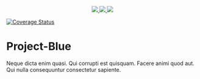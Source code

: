 
<p style='text-align:center;'>

  <a href="https://travis-ci.org/eze-nonso/Project-Blue">
    <img src="https://travis-ci.org/eze-nonso/Project-Blue.svg?branch=master"/>
  </a>

  <a href="https://codeclimate.com/github/eze-nonso/Project-Blue/test_coverage">
    <img src="https://api.codeclimate.com/v1/badges/572d6152a343e7487544/test_coverage"/>
  </a>

  <a href="https://codeclimate.com/github/eze-nonso/Project-Blue/maintainability">
    <img src="https://api.codeclimate.com/v1/badges/572d6152a343e7487544/maintainability"/>
  </a>

  <a href='https://coveralls.io/github/eze-nonso/Project-Blue?branch=master'><img src='https://coveralls.io/repos/github/eze-nonso/Project-Blue/badge.svg?branch=master' alt='Coverage Status' /></a>

</p>

# Project-Blue
Neque dicta enim quasi. Qui corrupti est quisquam. Facere animi quod aut. Qui nulla consequuntur consectetur sapiente.
